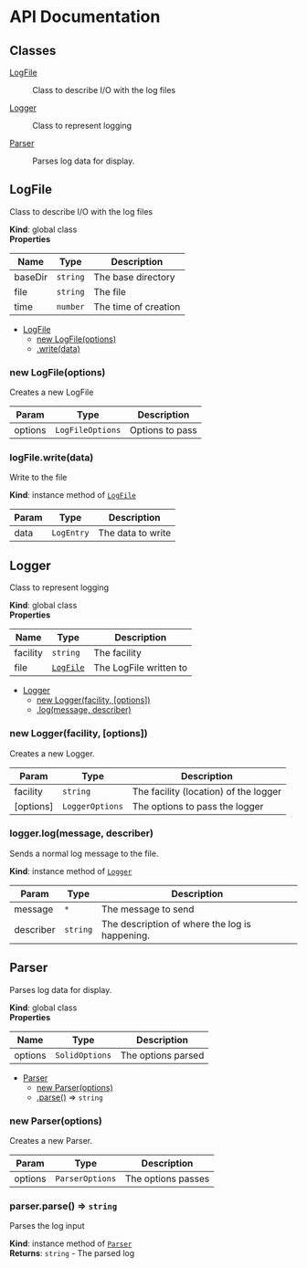 # API Documentation

## Classes

<dl>
<dt><a href="#LogFile">LogFile</a></dt>
<dd><p>Class to describe I/O with the log files</p>
</dd>
<dt><a href="#Logger">Logger</a></dt>
<dd><p>Class to represent logging</p>
</dd>
<dt><a href="#Parser">Parser</a></dt>
<dd><p>Parses log data for display.</p>
</dd>
</dl>

<a name="LogFile"></a>

## LogFile

Class to describe I/O with the log files

**Kind**: global class  
**Properties**

| Name    | Type                | Description          |
| ------- | ------------------- | -------------------- |
| baseDir | <code>string</code> | The base directory   |
| file    | <code>string</code> | The file             |
| time    | <code>number</code> | The time of creation |

-   [LogFile](#LogFile)
    -   [new LogFile(options)](#new_LogFile_new)
    -   [.write(data)](#LogFile+write)

<a name="new_LogFile_new"></a>

### new LogFile(options)

Creates a new LogFile

| Param   | Type                        | Description     |
| ------- | --------------------------- | --------------- |
| options | <code>LogFileOptions</code> | Options to pass |

<a name="LogFile+write"></a>

### logFile.write(data)

Write to the file

**Kind**: instance method of [<code>LogFile</code>](#LogFile)

| Param | Type                  | Description       |
| ----- | --------------------- | ----------------- |
| data  | <code>LogEntry</code> | The data to write |

<a name="Logger"></a>

## Logger

Class to represent logging

**Kind**: global class  
**Properties**

| Name     | Type                             | Description            |
| -------- | -------------------------------- | ---------------------- |
| facility | <code>string</code>              | The facility           |
| file     | [<code>LogFile</code>](#LogFile) | The LogFile written to |

-   [Logger](#Logger)
    -   [new Logger(facility, [options])](#new_Logger_new)
    -   [.log(message, describer)](#Logger+log)

<a name="new_Logger_new"></a>

### new Logger(facility, [options])

Creates a new Logger.

| Param     | Type                       | Description                           |
| --------- | -------------------------- | ------------------------------------- |
| facility  | <code>string</code>        | The facility (location) of the logger |
| [options] | <code>LoggerOptions</code> | The options to pass the logger        |

<a name="Logger+log"></a>

### logger.log(message, describer)

Sends a normal log message to the file.

**Kind**: instance method of [<code>Logger</code>](#Logger)

| Param     | Type                | Description                                    |
| --------- | ------------------- | ---------------------------------------------- |
| message   | <code>\*</code>     | The message to send                            |
| describer | <code>string</code> | The description of where the log is happening. |

<a name="Parser"></a>

## Parser

Parses log data for display.

**Kind**: global class  
**Properties**

| Name    | Type                      | Description        |
| ------- | ------------------------- | ------------------ |
| options | <code>SolidOptions</code> | The options parsed |

-   [Parser](#Parser)
    -   [new Parser(options)](#new_Parser_new)
    -   [.parse()](#Parser+parse) ⇒ <code>string</code>

<a name="new_Parser_new"></a>

### new Parser(options)

Creates a new Parser.

| Param   | Type                       | Description        |
| ------- | -------------------------- | ------------------ |
| options | <code>ParserOptions</code> | The options passes |

<a name="Parser+parse"></a>

### parser.parse() ⇒ <code>string</code>

Parses the log input

**Kind**: instance method of [<code>Parser</code>](#Parser)  
**Returns**: <code>string</code> - The parsed log
